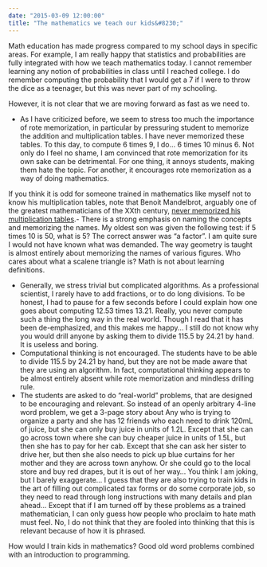 ```yaml
---
date: "2015-03-09 12:00:00"
title: "The mathematics we teach our kids&#8230;"
---
```




Math education has made progress compared to my school days in specific areas. For example, I am really happy that statistics and probabilities are fully integrated with how we teach mathematics today. I cannot remember learning any notion of probabilities in class until I reached college. I do remember computing the probability that I would get a 7 if I were to throw the dice as a teenager, but this was never part of my schooling.

However, it is not clear that we are moving forward as fast as we need to.

- As I have criticized before, we seem to stress too much the importance of rote memorization, in particular by pressuring student to memorize the addition and multiplication tables. I have never memorized these tables. To this day, to compute 6 times 9, I do&hellip; 6 times 10 minus 6. Not only do I feel no shame, I am convinced that rote memorization for its own sake can be detrimental. For one thing, it annoys students, making them hate the topic. For another, it encourages rote memorization as a way of doing mathematics.

If you think it is odd for someone trained in mathematics like myself not to know his multiplication tables, note that Benoit Mandelbrot, arguably one of the greatest mathematicians of the XXth century, [never memorized his multiplication tables](http://www.fractalwisdom.com/science-of-chaos/benoit-b-mandelbrot/).- There is a strong emphasis on naming the concepts and memorizing the names. My oldest son was given the following test: if 5 times 10 is 50, what is 5? The correct answer was &ldquo;a factor&rdquo;. I am quite sure I would not have known what was demanded. The way geometry is taught is almost entirely about memorizing the names of various figures. Who cares about what a scalene triangle is? Math is not about learning definitions.
- Generally, we stress trivial but complicated algorithms. As a professional scientist, I rarely have to add fractions, or to do long divisions. To be honest, I had to pause for a few seconds before I could explain how one goes about computing 12.53 times 13.21. Really, you never compute such a thing the long way in the real world. Though I read that it has been de-emphasized, and this makes me happy&hellip; I still do not know why you would drill anyone by asking them to divide 115.5 by 24.21 by hand. It is useless and boring.
- Computational thinking is not encouraged. The students have to be able to divide 115.5 by 24.21 by hand, but they are not be made aware that they are using an algorithm. In fact, computational thinking appears to be almost entirely absent while rote memorization and mindless drilling rule.
- The students are asked to do &ldquo;real-world&rdquo; problems, that are designed to be encouraging and relevant. So instead of an openly arbitrary 4-line word problem, we get a 3-page story about Any who is trying to organize a party and she has 12 friends who each need to drink 120mL of juice, but she can only buy juice in units of 1.2L. Except that she can go across town where she can buy cheaper juice in units of 1.5L, but then she has to pay for her cab. Except that she can ask her sister to drive her, but then she also needs to pick up blue curtains for her mother and they are across town anyhow. Or she could go to the local store and buy red drapes, but it is out of her way&hellip; You think I am joking, but I barely exaggerate&hellip; I guess that they are also trying to train kids in the art of filling out complicated tax forms or do some corporate job, so they need to read through long instructions with many details and plan ahead&hellip; Except that if I am turned off by these problems as a trained mathematician, I can only guess how people who proclaim to hate math must feel. No, I do not think that they are fooled into thinking that this is relevant because of how it is phrased.


How would I train kids in mathematics? Good old word problems combined with an introduction to programming.

